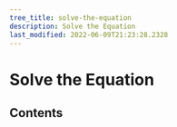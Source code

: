 ```yaml
---
tree_title: solve-the-equation
description: Solve the Equation
last_modified: 2022-06-09T21:23:28.2328
---
```


# Solve the Equation

## Contents
